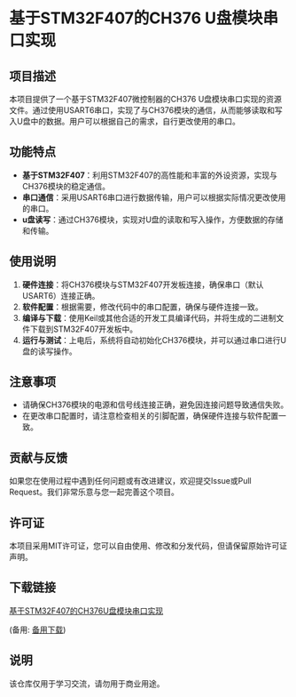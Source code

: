 # 基于STM32F407的CH376 U盘模块串口实现

## 项目描述

本项目提供了一个基于STM32F407微控制器的CH376 U盘模块串口实现的资源文件。通过使用USART6串口，实现了与CH376模块的通信，从而能够读取和写入U盘中的数据。用户可以根据自己的需求，自行更改使用的串口。

## 功能特点

- **基于STM32F407**：利用STM32F407的高性能和丰富的外设资源，实现与CH376模块的稳定通信。
- **串口通信**：采用USART6串口进行数据传输，用户可以根据实际情况更改使用的串口。
- **u盘读写**：通过CH376模块，实现对U盘的读取和写入操作，方便数据的存储和传输。

## 使用说明

1. **硬件连接**：将CH376模块与STM32F407开发板连接，确保串口（默认USART6）连接正确。
2. **软件配置**：根据需要，修改代码中的串口配置，确保与硬件连接一致。
3. **编译与下载**：使用Keil或其他合适的开发工具编译代码，并将生成的二进制文件下载到STM32F407开发板中。
4. **运行与测试**：上电后，系统将自动初始化CH376模块，并可以通过串口进行U盘的读写操作。

## 注意事项

- 请确保CH376模块的电源和信号线连接正确，避免因连接问题导致通信失败。
- 在更改串口配置时，请注意检查相关的引脚配置，确保硬件连接与软件配置一致。

## 贡献与反馈

如果您在使用过程中遇到任何问题或有改进建议，欢迎提交Issue或Pull Request。我们非常乐意与您一起完善这个项目。

## 许可证

本项目采用MIT许可证，您可以自由使用、修改和分发代码，但请保留原始许可证声明。

## 下载链接
[基于STM32F407的CH376U盘模块串口实现](https://pan.quark.cn/s/d4328af4db28) 

(备用: [备用下载](https://pan.baidu.com/s/1tTWUWVEM4aZNppaQtYcUEg?pwd=1234))

## 说明

该仓库仅用于学习交流，请勿用于商业用途。
